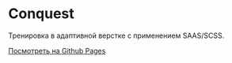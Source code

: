 # Conquest

Тренировка в адаптивной верстке с применением SAAS/SCSS.

[Посмотреть на Github Pages](https://supreme331.github.io/conquest/)